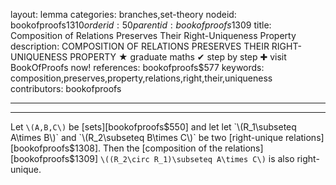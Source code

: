 layout: lemma
categories: branches,set-theory
nodeid: bookofproofs$1310
orderid: 50
parentid: bookofproofs$1309
title: Composition of Relations Preserves Their Right-Uniqueness Property
description: COMPOSITION OF RELATIONS PRESERVES THEIR RIGHT-UNIQUENESS PROPERTY &#9733; graduate maths &#10004; step by step &#10010; visit BookOfProofs now!
references: bookofproofs$577
keywords: composition,preserves,property,relations,right,their,uniqueness
contributors: bookofproofs

---


---

Let `\(A,B,C\)` be [sets][bookofproofs$550] and let let `\(R_1\subseteq A\times B\)` and `\(R_2\subseteq B\times C\)` be two [right-unique relations][bookofproofs$1308]. Then the [composition of the relations][bookofproofs$1309] `\((R_2\circ R_1)\subseteq A\times C\)` is also right-unique.
